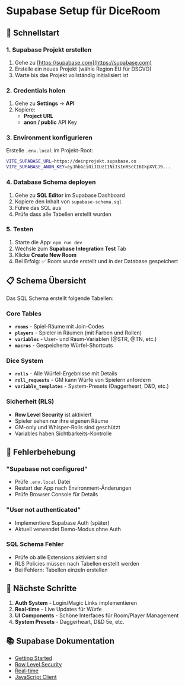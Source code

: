 # Supabase Setup für DiceRoom

## 🎯 Schnellstart

### 1. Supabase Projekt erstellen
1. Gehe zu [https://supabase.com](https://supabase.com)
2. Erstelle ein neues Projekt (wähle Region EU für DSGVO)
3. Warte bis das Projekt vollständig initialisiert ist

### 2. Credentials holen
1. Gehe zu **Settings** → **API**
2. Kopiere:
   - **Project URL** 
   - **anon / public** API Key

### 3. Environment konfigurieren
Erstelle `.env.local` im Projekt-Root:

```bash
VITE_SUPABASE_URL=https://deinprojekt.supabase.co
VITE_SUPABASE_ANON_KEY=eyJhbGciOiJIUzI1NiIsInR5cCI6IkpXVCJ9...
```

### 4. Database Schema deployen
1. Gehe zu **SQL Editor** im Supabase Dashboard
2. Kopiere den Inhalt von `supabase-schema.sql`
3. Führe das SQL aus
4. Prüfe dass alle Tabellen erstellt wurden

### 5. Testen
1. Starte die App: `npm run dev`
2. Wechsle zum **Supabase Integration Test** Tab
3. Klicke **Create New Room**
4. Bei Erfolg: ✅ Room wurde erstellt und in der Database gespeichert

## 📋 Schema Übersicht

Das SQL Schema erstellt folgende Tabellen:

### Core Tables
- **`rooms`** - Spiel-Räume mit Join-Codes
- **`players`** - Spieler in Räumen (mit Farben und Rollen)
- **`variables`** - User- und Raum-Variablen (@STR, @TN, etc.)
- **`macros`** - Gespeicherte Würfel-Shortcuts

### Dice System
- **`rolls`** - Alle Würfel-Ergebnisse mit Details
- **`roll_requests`** - GM kann Würfe von Spielern anfordern
- **`variable_templates`** - System-Presets (Daggerheart, D&D, etc.)

### Sicherheit (RLS)
- **Row Level Security** ist aktiviert
- Spieler sehen nur ihre eigenen Räume
- GM-only und Whisper-Rolls sind geschützt
- Variables haben Sichtbarkeits-Kontrolle

## 🔧 Fehlerbehebung

### "Supabase not configured"
- Prüfe `.env.local` Datei
- Restart der App nach Environment-Änderungen
- Prüfe Browser Console für Details

### "User not authenticated"
- Implementiere Supabase Auth (später)
- Aktuell verwendet Demo-Modus ohne Auth

### SQL Schema Fehler
- Prüfe ob alle Extensions aktiviert sind
- RLS Policies müssen nach Tabellen erstellt werden
- Bei Fehlern: Tabellen einzeln erstellen

## 🚀 Nächste Schritte

1. **Auth System** - Login/Magic Links implementieren
2. **Real-time** - Live Updates für Würfe
3. **UI Components** - Schöne Interfaces für Room/Player Management
4. **System Presets** - Daggerheart, D&D 5e, etc.

## 📚 Supabase Dokumentation

- [Getting Started](https://supabase.com/docs)
- [Row Level Security](https://supabase.com/docs/guides/auth/row-level-security)
- [Real-time](https://supabase.com/docs/guides/realtime)
- [JavaScript Client](https://supabase.com/docs/reference/javascript/introduction)
